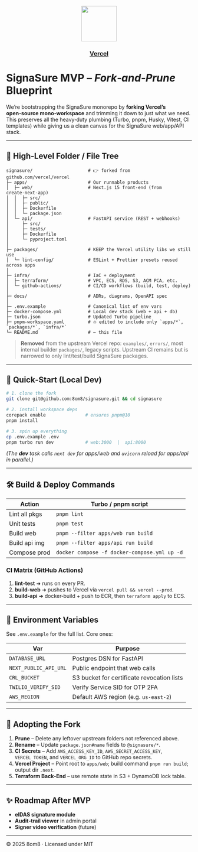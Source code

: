 <p align="center">
  <a href="https://vercel.com">
    <img src="https://assets.vercel.com/image/upload/v1588805858/repositories/vercel/logo.png" height="96">
    <h3 align="center">Vercel</h3>
  </a>
</p>

# SignaSure MVP – *Fork‑and‑Prune* Blueprint

We’re bootstrapping the SignaSure monorepo by **forking Vercel’s open‑source mono‑workspace** and trimming it down to just what we need.  This preserves all the heavy‑duty plumbing (Turbo, pnpm, Husky, Vitest, CI templates) while giving us a clean canvas for the SignaSure web/app/API stack.

---

## 📁 High‑Level Folder / File Tree

```text
signasure/                     # 👉 forked from github.com/vercel/vercel
├─ apps/                       # Our runnable products
│  ├─ web/                     # Next.js 15 front‑end (from create‑next‑app)
│  │  ├─ src/
│  │  ├─ public/
│  │  ├─ Dockerfile
│  │  └─ package.json
│  └─ api/                     # FastAPI service (REST + webhooks)
│     ├─ src/
│     ├─ tests/
│     ├─ Dockerfile
│     └─ pyproject.toml
│
├─ packages/                   # KEEP the Vercel utility libs we still use
│  └─ lint‑config/             # ESLint + Prettier presets reused across apps
│
├─ infra/                      # IaC + deployment
│  ├─ terraform/               # VPC, ECS, RDS, S3, ACM PCA, etc.
│  └─ github‑actions/          # CI/CD workflows (build, test, deploy)
│
├─ docs/                       # ADRs, diagrams, OpenAPI spec
│
├─ .env.example                # Canonical list of env vars
├─ docker‑compose.yml          # Local dev stack (web + api + db)
├─ turbo.json                  # Updated Turbo pipeline
├─ pnpm‑workspace.yaml         # 🔥 edited to include only `apps/*`, `packages/*`, `infra/*`
└─ README.md                   # ← this file
```

> **Removed** from the upstream Vercel repo: `examples/`, `errors/`, most internal builder `packages/`, legacy scripts.  Upstream CI
> remains but is narrowed to only lint/test/build SignaSure packages.

---

## 🚀 Quick‑Start (Local Dev)

```bash
# 1. clone the fork
git clone git@github.com:8om8/signasure.git && cd signasure

# 2. install workspace deps
corepack enable               # ensures pnpm@10
pnpm install

# 3. spin up everything
cp .env.example .env
pnpm turbo run dev            # web:3000  |  api:8000
```

*(The **dev** task calls `next dev` for apps/web and `uvicorn` reload for apps/api in parallel.)*

---

## 🛠️ Build & Deploy Commands

| Action        | Turbo / pnpm script                          |
| ------------- | -------------------------------------------- |
| Lint all pkgs | `pnpm lint`                                  |
| Unit tests    | `pnpm test`                                  |
| Build web     | `pnpm --filter apps/web run build`           |
| Build api img | `pnpm --filter apps/api run build`           |
| Compose prod  | `docker compose -f docker‑compose.yml up -d` |

### CI Matrix (GitHub Actions)

1. **lint‑test** ➜ runs on every PR.
2. **build‑web**  ➜ pushes to Vercel via `vercel pull && vercel --prod`.
3. **build‑api**  ➜ docker‑build + push to ECR, then `terraform apply` to ECS.

---

## 🔐 Environment Variables

See `.env.example` for the full list.  Core ones:

| Var                   | Purpose                                    |
| --------------------- | ------------------------------------------ |
| `DATABASE_URL`        | Postgres DSN for FastAPI                   |
| `NEXT_PUBLIC_API_URL` | Public endpoint that web calls             |
| `CRL_BUCKET`          | S3 bucket for certificate revocation lists |
| `TWILIO_VERIFY_SID`   | Verify Service SID for OTP 2FA             |
| `AWS_REGION`          | Default AWS region (e.g. `us‑east‑2`)      |

---

## 🧩 Adopting the Fork

1. **Prune** – Delete any leftover upstream folders not referenced above.
2. **Rename** – Update `package.json#name` fields to `@signasure/*`.
3. **CI Secrets** – Add `AWS_ACCESS_KEY_ID`, `AWS_SECRET_ACCESS_KEY`, `VERCEL_TOKEN`, and `VERCEL_ORG_ID` to GitHub repo secrets.
4. **Vercel Project** – Point root to `apps/web`; build command `pnpm run build`; output dir `.next`.
5. **Terraform Back‑End** – use remote state in S3 + DynamoDB lock table.

---

## ✨ Roadmap After MVP

* **eIDAS signature module**
* **Audit‑trail viewer** in admin portal
* **Signer video verification** (future)

---

© 2025 8om8 · Licensed under MIT
